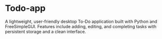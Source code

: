# Todo-app
A lightweight, user-friendly desktop To-Do application built with Python and FreeSimpleGUI. Features include adding, editing, and completing tasks with persistent storage and a clean interface.
